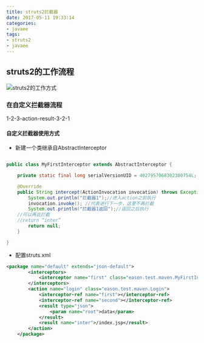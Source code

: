 ```yaml
---
title: struts2拦截器
date: 2017-05-11 19:33:14
categories:
- javaee
tags:
- struts2
- javaee
---
```

## struts2的工作流程

![struts2的工作方式](http://omy391n59.bkt.clouddn.com/image/struts2/Struts2-Architecture_%E6%96%B0%E7%89%88%E6%9C%AC.png)

### 在自定义拦截器流程
1-2-3-action-result-3-2-1
#### 自定义拦截器使用方式
* 新建一个类继承自AbstractInterceptor

```java

public class MyFirstInterceptor extends AbstractInterceptor {

	private static final long serialVersionUID = 4027957068302300754L;

	@Override
	public String intercept(ActionInvocation invocation) throws Exception {
		System.out.println("拦截器1");//进入action之前执行
		invocation.invoke(); //代表进行下一步，这里不再拦截
		System.out.println("拦截器1返回");//返回之后执行
    //可以再此拦截
    //return “inter”
		return null;
	}

}
```

* 配置struts.xml

```xml
<package name="default" extends="json-default">
		<interceptors>
			<interceptor name="first" class="eason.test.maven.MyFirstInterceptor"></interceptor>
		</interceptors>
		<action name="login" class="eason.test.maven.Login">
			<interceptor-ref name="first"></interceptor-ref>
			<interceptor-ref name="second"></interceptor-ref>
			<result type="json">
				<param name="root">data</param>
			</result>
			<result name="inter">/index.jsp</result>
		</action>
	</package>
```
